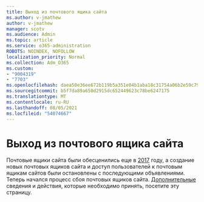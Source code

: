```yaml
---
title: Выход из почтового ящика сайта
ms.author: v-jmathew
author: v-jmathew
manager: scotv
ms.audience: Admin
ms.topic: article
ms.service: o365-administration
ROBOTS: NOINDEX, NOFOLLOW
localization_priority: Normal
ms.collection: Adm_O365
ms.custom:
- "9004319"
- "7703"
ms.openlocfilehash: daea50e36ee672b119b5a351e04b1aba18c31754a06b2e59c792e2c748cfcca6
ms.sourcegitcommit: b5f7da89a650d2915dc652449623c78be6247175
ms.translationtype: MT
ms.contentlocale: ru-RU
ms.lasthandoff: 08/05/2021
ms.locfileid: "54074667"
---
```

# <a name="retirement-of-site-mailbox"></a>Выход из почтового ящика сайта

Почтовые ящики сайта были обесценились еще в [2017](https://techcommunity.microsoft.com/t5/microsoft-sharepoint-blog/deprecation-of-site-mailboxes/ba-p/93028) году, а создание новых почтовых ящиков сайта и доступ пользователей к почтовым ящикам сайтов были остановлены с последующими объявлениями. Теперь начался процесс сбоя почтовых ящиков сайта. [Дополнительные](https://aka.ms/SiteMailboxRetirement) сведения и действия, которые необходимо принять, посетите эту страницу.
